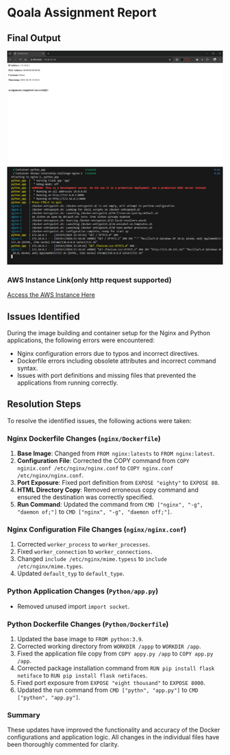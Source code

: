 # Qoala Assignment Report

## Final Output
![Application Running](./RunningAppn.png)
![Logs](./logs.png)

### AWS Instance Link(only http request supported)
[Access the AWS Instance Here](http://ec2-13-61-3-53.eu-north-1.compute.amazonaws.com/)  


## Issues Identified
During the image building and container setup for the Nginx and Python applications, the following errors were encountered:
- Nginx configuration errors due to typos and incorrect directives.
- Dockerfile errors including obsolete attributes and incorrect command syntax.
- Issues with port definitions and missing files that prevented the applications from running correctly.

## Resolution Steps
To resolve the identified issues, the following actions were taken:

### Nginx Dockerfile Changes (`nginx/Dockerfile`)
1. **Base Image**: Changed from `FROM nginx:latests` to `FROM nginx:latest`.
2. **Configuration File**: Corrected the COPY command from `COPY nginix.conf /etc/nginx/nginx.conf` to `COPY nginx.conf /etc/nginx/nginx.conf`.
3. **Port Exposure**: Fixed port definition from `EXPOSE "eighty"` to `EXPOSE 80`.
4. **HTML Directory Copy**: Removed erroneous copy command and ensured the destination was correctly specified.
5. **Run Command**: Updated the command from `CMD ["nginx", "-g", "daemon of;"]` to `CMD ["nginx", "-g", "daemon off;"]`.

### Nginx Configuration File Changes (`nginx/nginx.conf`)
1. Corrected `worker_process` to `worker_processes`.
2. Fixed `worker_connection` to `worker_connections`.
3. Changed `include /etc/nginx/mime.typess` to `include /etc/nginx/mime.types`.
4. Updated `default_typ` to `default_type`.

### Python Application Changes (`Python/app.py`)
- Removed unused import `import socket`.

### Python Dockerfile Changes (`Python/Dockerfile`)
1. Updated the base image to `FROM python:3.9`.
2. Corrected working directory from `WORKDIR /appp` to `WORKDIR /app`.
3. Fixed the application file copy from `COPY appy.py /app` to `COPY app.py /app`.
4. Corrected package installation command from `RUN pip install flask netiface` to `RUN pip install flask netifaces`.
5. Fixed port exposure from `EXPOSE "eight thousand"` to `EXPOSE 8000`.
6. Updated the run command from `CMD ["pythn", "app.py"]` to `CMD ["python", "app.py"]`.

### Summary
These updates have improved the functionality and accuracy of the Docker configurations and application logic. All changes in the individual files have been thoroughly commented for clarity.
